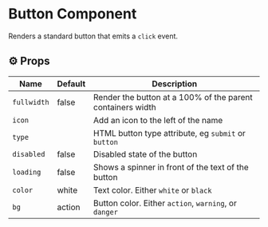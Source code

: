 # Button Component

Renders a standard button that emits a `click` event.

## ⚙️ Props


| Name        | Default | Description                                                |
|-------------|---------|------------------------------------------------------------|
| `fullwidth` | false   | Render the button at a 100% of the parent containers width |
| `icon`      |         | Add an icon to the left of the name                        |
| `type`      |         | HTML button type attribute, eg `submit` or `button`        |
| `disabled`  | false   | Disabled state of the button                               |
| `loading`   | false   | Shows a spinner in front of the text of the button         |
| `color`     | white   | Text color. Either `white` or `black`                      |
| `bg`        | action  | Button color. Either `action`, `warning`, or `danger`      |
